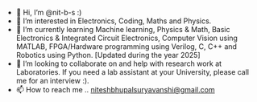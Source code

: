 - 👋 Hi, I’m @nit-b-s :)
- 👀 I’m interested in Electronics, Coding, Maths and Physics.
- 🌱 I’m currently learning Machine learning, Physics & Math, Basic Electronics & Integrated Circuit Electronics, Computer Vision using MATLAB, FPGA/Hardware programming using Verilog, C, C++ and Robotics using Python. [Updated during the year 2025]
- 💞️ I’m looking to collaborate on and help with research work at Laboratories. If you need a lab assistant at your University, please call me for an interview :).
- 📫 How to reach me .. niteshbhupalsuryavanshi@gmail.com

<!---
nit-b-s/nit-b-s is a ✨ special ✨ repository because its `README.md` (this file) appears on your GitHub profile.
You can click the Preview link to take a look at your changes.
--->
